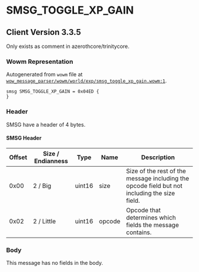 # SMSG_TOGGLE_XP_GAIN

## Client Version 3.3.5

Only exists as comment in azerothcore/trinitycore.

### Wowm Representation

Autogenerated from `wowm` file at [`wow_message_parser/wowm/world/exp/smsg_toggle_xp_gain.wowm:1`](https://github.com/gtker/wow_messages/tree/main/wow_message_parser/wowm/world/exp/smsg_toggle_xp_gain.wowm#L1).
```rust,ignore
smsg SMSG_TOGGLE_XP_GAIN = 0x04ED {
}
```
### Header

SMSG have a header of 4 bytes.

#### SMSG Header

| Offset | Size / Endianness | Type   | Name   | Description |
| ------ | ----------------- | ------ | ------ | ----------- |
| 0x00   | 2 / Big           | uint16 | size   | Size of the rest of the message including the opcode field but not including the size field.|
| 0x02   | 2 / Little        | uint16 | opcode | Opcode that determines which fields the message contains.|

### Body

This message has no fields in the body.

